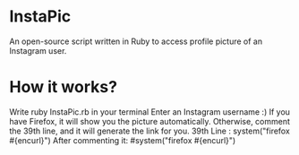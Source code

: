 # InstaPic
An open-source script written in Ruby to access profile picture of an Instagram user.

# How it works?
Write ruby InstaPic.rb in your terminal
Enter an Instagram username :)
If you have Firefox, it will show you the picture automatically. Otherwise, comment the 39th line, and it will generate the link for you.
39th Line : system("firefox #{encurl}")
After commenting it: #system("firefox #{encurl}")
